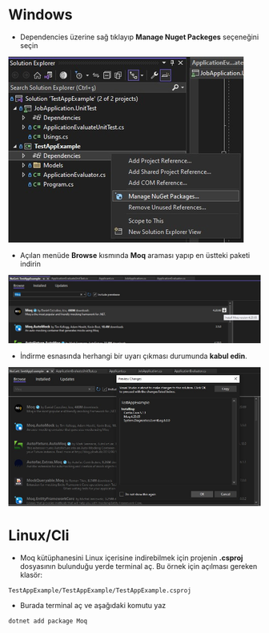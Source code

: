 # Windows

- Dependencies üzerine sağ tıklayıp **Manage Nuget Packeges** seçeneğini seçin

![](installMoq/01.jpg)


- Açılan menüde **Browse** kısmında **Moq** araması yapıp en üstteki paketi indirin

![](installMoq/02.jpg)


- İndirme esnasında herhangi bir uyarı çıkması durumunda **kabul edin**.

![](installMoq/03.jpg)



# Linux/Cli

- Moq kütüphanesini Linux içerisine indirebilmek için projenin **.csproj** dosyasının bulunduğu yerde terminal aç. Bu örnek için açılması gereken klasör:

```
TestAppExample/TestAppExample/TestAppExample.csproj
```


- Burada terminal aç ve aşağıdaki komutu yaz

```console
dotnet add package Moq
```
